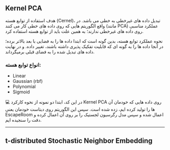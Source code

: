 ## Kernel PCA

هدف استفاده از توابع هسته (Cernel)، تبدیل داده های غیرخطی به خطی می باشد.
در واقع الگوریتم هایی که روی داده های خطی کار می کنند (مانند PCA) عملکرد مناسبی روی داده های غیرخطی ندارند؛ به همین علت باید از توابع هسته استفاده کرد.

نحوه عملکرد توابع هسته، بدین گونه است که ابتدا داده ها را به فضایی با بعد بالاتر برده؛ در آنجا داده ها را به گونه ای که قابلیت تفکیک پذیری داشته باشند، تغییر داده.
و در نهایت داده های تبدیل شده را به فضای قبلی برمیگرداند.

### انواع توابع هسته:
+ Linear
+ Gaussian (rbf)
+ Polynomial
+ Sigmoid

💻 در این کد، ابتدا دو نمونه از نحوه کارکرد Kernel PCA روی داده هایی که خودمان آن ها را تولید کرده ایم، زده شده است. سپس این الگوریتم روی دیتاست خودمان
یعنی EscapeRoom اعمال شده و سپس مدل رگرسیون لجستیک را بر روی آن اعمال کرده و دقت را سنجیده ایم.

----

## t-distributed Stochastic Neighbor Embedding

